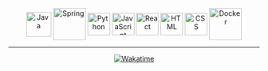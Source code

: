 
<div align="center">
  <img align="center" alt="Java" height="50" width="50" src= "https://cdn.jsdelivr.net/gh/devicons/devicon/icons/java/java-original.svg" />
  <img align="center" alt="Spring" height="65" width="65" src="https://cdn.jsdelivr.net/gh/devicons/devicon/icons/spring/spring-original-wordmark.svg"/>
  <img align="center" alt="Python" height="45" width="45" src="https://cdn.jsdelivr.net/gh/devicons/devicon/icons/python/python-original.svg" />
  <img align="center" alt="JavaScript" height="45" width="45" src="https://cdn.jsdelivr.net/gh/devicons/devicon/icons/javascript/javascript-original.svg" />
  <img align="center" alt="React" height="45" width="45" src="https://cdn.jsdelivr.net/gh/devicons/devicon/icons/react/react-original.svg" />
  <img align="center" alt="HTML" height="45" width="45" src="https://cdn.jsdelivr.net/gh/devicons/devicon/icons/html5/html5-original.svg" />
  <img align="center" alt="CSS" height="45" width="45" src="https://cdn.jsdelivr.net/gh/devicons/devicon/icons/css3/css3-original.svg" />
  <img align="center" alt="Docker" height="65" width="65" src="https://cdn.jsdelivr.net/gh/devicons/devicon/icons/docker/docker-original-wordmark.svg" />
          
</div>  

<hr/>

<div align="center">

[![Wakatime](https://wakatime.com/badge/user/a77d5e4b-d3f0-420f-8981-c2a42bcfec47.svg)](https://wakatime.com/@a77d5e4b-d3f0-420f-8981-c2a42bcfec47)

  
</div>
